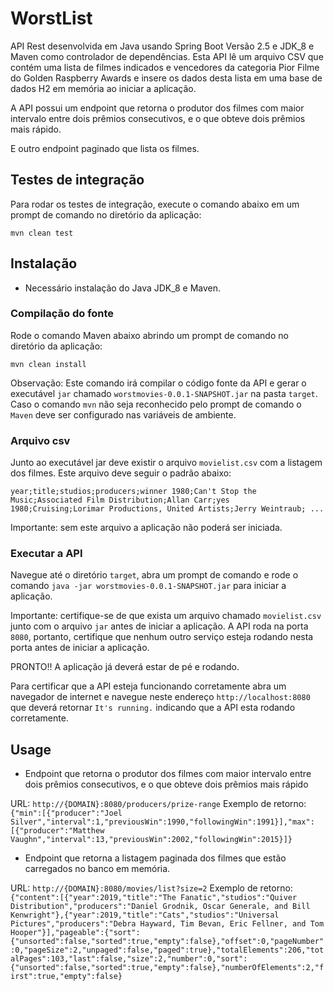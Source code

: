 # WorstList

API Rest desenvolvida em Java usando Spring Boot Versão 2.5 e JDK_8 e Maven como controlador de dependências.
Esta API lê um arquivo CSV que contém uma lista de filmes indicados e vencedores da categoria Pior Filme do Golden Raspberry Awards e insere os dados desta lista em uma base de dados H2 em memória ao iniciar a aplicação.

A API possui um endpoint que retorna o produtor dos filmes com maior intervalo entre dois prêmios consecutivos, e o que obteve dois prêmios mais rápido.

E outro endpoint paginado que lista os filmes.

## Testes de integração

Para rodar os testes de integração, execute o comando abaixo em um prompt de comando no diretório da aplicação:

``mvn clean test``

## Instalação

 - Necessário instalação do Java JDK_8 e Maven.

### Compilação do fonte

Rode o comando Maven abaixo abrindo um prompt de comando no diretório da aplicação:

``mvn clean install``

Observação: Este comando irá compilar o código fonte da API e gerar o executável `jar` chamado `worstmovies-0.0.1-SNAPSHOT.jar` na pasta `target`. Caso o comando `mvn` não seja reconhecido pelo prompt de comando o `Maven` deve ser configurado nas variáveis de ambiente.

### Arquivo csv

Junto ao executável jar deve existir o arquivo `movielist.csv` com a listagem dos filmes. Este arquivo deve seguir o padrão abaixo:

``
year;title;studios;producers;winner
1980;Can't Stop the Music;Associated Film Distribution;Allan Carr;yes
1980;Cruising;Lorimar Productions, United Artists;Jerry Weintraub;
...
``

Importante: sem este arquivo a aplicação não poderá ser iniciada.

### Executar a API

Navegue até o diretório `target`, abra um prompt de comando e rode o comando `java -jar worstmovies-0.0.1-SNAPSHOT.jar` para iniciar a aplicação.

Importante: certifique-se de que exista um arquivo chamado `movielist.csv` junto com o arquivo `jar` antes de iniciar a aplicação. A API roda na porta `8080`, portanto, certifique que nenhum outro serviço esteja rodando nesta porta antes de iniciar a aplicação.

PRONTO!! A aplicação já deverá estar de pé e rodando.

Para certificar que a API esteja funcionando corretamente abra um navegador de internet e navegue neste endereço `http://localhost:8080` que deverá retornar `It's running.` indicando que a API esta rodando corretamente.

## Usage

- Endpoint que retorna o produtor dos filmes com maior intervalo entre dois prêmios consecutivos, e o que obteve dois prêmios mais rápido

URL: `http://{DOMAIN}:8080/producers/prize-range`
Exemplo de retorno:
``{"min":[{"producer":"Joel Silver","interval":1,"previousWin":1990,"followingWin":1991}],"max":[{"producer":"Matthew Vaughn","interval":13,"previousWin":2002,"followingWin":2015}]}``

- Endpoint que retorna a listagem paginada dos filmes que estão carregados no banco em memória.

URL: `http://{DOMAIN}:8080/movies/list?size=2`
Exemplo de retorno:
``{"content":[{"year":2019,"title":"The Fanatic","studios":"Quiver Distribution","producers":"Daniel Grodnik, Oscar Generale, and Bill Kenwright"},{"year":2019,"title":"Cats","studios":"Universal Pictures","producers":"Debra Hayward, Tim Bevan, Eric Fellner, and Tom Hooper"}],"pageable":{"sort":{"unsorted":false,"sorted":true,"empty":false},"offset":0,"pageNumber":0,"pageSize":2,"unpaged":false,"paged":true},"totalElements":206,"totalPages":103,"last":false,"size":2,"number":0,"sort":{"unsorted":false,"sorted":true,"empty":false},"numberOfElements":2,"first":true,"empty":false}``
